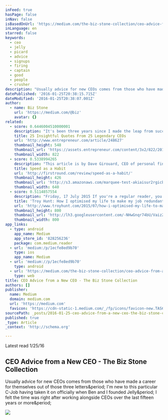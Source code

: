 ```yaml
---
inFeed: true
hasPage: false
inNav: false
isBasedOnUrl: 'https://medium.com/the-biz-stone-collection/ceo-advice-from-a-new-ceo-1ecfe8ed9b70#.ouofjodub'
inLanguage: en
starred: false
keywords:
  - ceo
  - jelly
  - picard
  - advice
  - signups
  - firing
  - captain
  - good
  - people
  - crusher
description: "Usually advice for new CEOs comes from those who have made a career for themselves out of those three letters. I'm new to this particular C-Job having taken it on officially when Ben and I founded Jelly. I felt the time was right after working alongside CEOs over the last fifteen years or more."
datePublished: '2016-01-25T20:38:15.715Z'
dateModified: '2016-01-25T20:38:07.001Z'
author:
  - name: Biz Stone
    url: 'https://medium.com/@biz'
    avatar: {}
related:
  - score: 0.6446004510000001
    description: "It's been three years since I made the leap from successful accountant to entrepreneur. Before making the jump I read quotes from successful leaders to motivate myself. Here are some of the quotes that inspired me then and some more recent ones that have inspired me since."
    title: 25 Insightful Quotes From 25 Legendary CEOs
    url: 'http://www.entrepreneur.com/article/248627'
    thumbnail_height: 548
    thumbnail_url: 'https://assets.entrepreneur.com/content/3x2/822/20150324160705-millenial-hipster-computer-work-outside-nature.jpeg'
    thumbnail_width: 822
  - score: 0.5338994265
    description: "This article is by Dave Girouard, CEO of personal finance startup Upstart, and former President of Google Enterprise Apps. He's well known for building Google's enterprise apps division into a $1B+ global business. Here he shares his tips for making speed fundamental to your company."
    title: Speed as a Habit
    url: 'http://firstround.com/review/speed-as-a-habit/'
    thumbnail_height: 426
    thumbnail_url: 'http://s3.amazonaws.com/marquee-test-akiaisur2rgicbmpehea/8A0V9qL9TTic0g9CdcXm_Dave%20Hero.jpg'
    thumbnail_width: 640
  - score: 0.5114857554
    description: "Friday, 17 July 2015 If you're a regular reader, you may have noticed a rather major job change on my behalf recently. The day to day office grind has gone and corporate life is now well and truly behind me, where it will firmly stay."
    title: 'Troy Hunt: How I optimised my life to make my job redundant'
    url: 'http://www.troyhunt.com/2015/07/how-i-optimised-my-life-to-make-my-job.html'
    thumbnail_height: 800
    thumbnail_url: 'http://lh3.googleusercontent.com/-NHwGnqr74bU/VaizZmk4MmI/AAAAAAAAIKI/gWypLmQ60Vc/s72-c/9C87C099-0F8C-4EE2-A9C3-DE8A663053B6%25255B1%25255D.jpg?imgmax=800'
    thumbnail_width: 800
app_links:
  - type: android
    app_name: Medium
    app_store_id: '828256236'
    package: com.medium.reader
  - url: 'medium:/p/1ecfe8ed9b70'
    type: ios
    app_name: Medium
  - url: 'medium://p/1ecfe8ed9b70'
    type: android
  - url: 'https://medium.com/the-biz-stone-collection/ceo-advice-from-a-new-ceo-1ecfe8ed9b70'
    type: web
title: CEO Advice from a New CEO - The Biz Stone Collection
authors: []
publisher:
  name: Medium
  domain: medium.com
  url: 'https://medium.com'
  favicon: 'https://cdn-static-1.medium.com/_/fp/icons/favicon-new.TAS6uQ-Y7kcKgi0xjcYHXw.ico'
sourcePath: _posts/2016-01-25-ceo-advice-from-a-new-ceo-the-biz-stone-collection.md
published: true
_type: Article
_context: 'http://schema.org'

---
```

Latest read 1/25/16

<article style=""><h1>CEO Advice from a New CEO - The Biz Stone Collection</h1><p>Usually advice for new CEOs comes from those who have made a career for themselves out of those three letters&amp;period; I'm new to this particular C-Job having taken it on officially when Ben and I founded Jelly&amp;period; I felt the time was right after working alongside CEOs over the last fifteen years or more&amp;period;</p><img src="https://cdn-images-1.medium.com/max/800/1*AdT43gu-WrPLi9guc6Odww.jpeg" /></article>